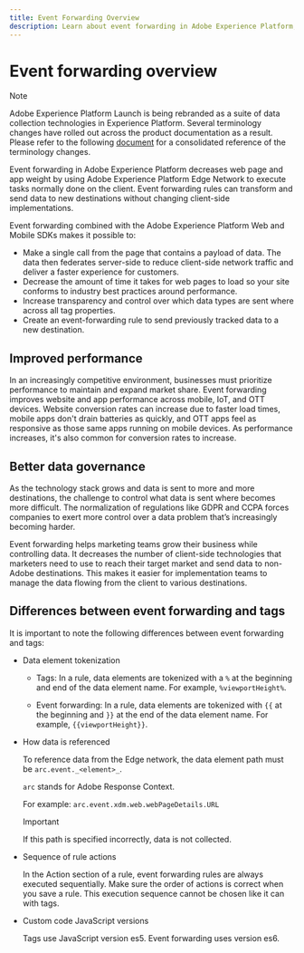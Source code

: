 ```yaml
---
title: Event Forwarding Overview
description: Learn about event forwarding in Adobe Experience Platform, which allows you to use the Platform Edge Network to execute tasks without changing your tag implementation.
---
```

# Event forwarding overview

>[!NOTE]
>
>Adobe Experience Platform Launch is being rebranded as a suite of data collection technologies in Experience Platform. Several terminology changes have rolled out across the product documentation as a result. Please refer to the following [document](../../term-updates.md) for a consolidated reference of the terminology changes.

Event forwarding in Adobe Experience Platform decreases web page and app weight by using Adobe Experience Platform Edge Network to execute tasks normally done on the client. Event forwarding rules can transform and send data to new destinations without changing client-side implementations.

Event forwarding combined with the Adobe Experience Platform Web and Mobile SDKs makes it possible to:

* Make a single call from the page that contains a payload of data. The data then federates server-side to reduce client-side network traffic and deliver a faster experience for customers.
* Decrease the amount of time it takes for web pages to load so your site conforms to industry best practices around performance.
* Increase transparency and control over which data types are sent where across all tag properties.
* Create an event-forwarding rule to send previously tracked data to a new destination.

## Improved performance

In an increasingly competitive environment, businesses must prioritize performance to maintain and expand market share. Event forwarding improves website and app performance across mobile, IoT, and OTT devices. Website conversion rates can increase due to faster load times, mobile apps don't drain batteries as quickly, and OTT apps feel as responsive as those same apps running on mobile devices. As performance increases, it's also common for conversion rates to increase.

## Better data governance

As the technology stack grows and data is sent to more and more destinations, the challenge to control what data is sent where becomes more difficult. The normalization of regulations like GDPR and CCPA forces companies to exert more control over a data problem that’s increasingly becoming harder.

Event forwarding helps marketing teams grow their business while controlling data. It decreases the number of client-side technologies that marketers need to use to reach their target market and send data to non-Adobe destinations. This makes it easier for implementation teams to manage the data flowing from the client to various destinations.

## Differences between event forwarding and tags

It is important to note the following differences between event forwarding and tags:

* Data element tokenization

    * Tags: In a rule, data elements are tokenized with a `%` at the beginning and end of the data element name. For example, `%viewportHeight%`.

    * Event forwarding: In a rule, data elements are tokenized with `{{` at the beginning and `}}` at the end of the data element name. For example, `{{viewportHeight}}`.

* How data is referenced
    
    To reference data from the Edge network, the data element path must be `arc.event._<element>_`.
    
    `arc` stands for Adobe Response Context.

    For example: `arc.event.xdm.web.webPageDetails.URL`
    
    >[!IMPORTANT]
    >
    >If this path is specified incorrectly, data is not collected.
    

* Sequence of rule actions

    In the Action section of a rule, event forwarding rules are always executed sequentially. Make sure the order of actions is correct when you save a rule. This execution sequence cannot be chosen like it can with tags.

* Custom code JavaScript versions

    Tags use JavaScript version es5. Event forwarding uses version es6.

<!--doc Adobe Cloud Connector extension, get from Jon-->
